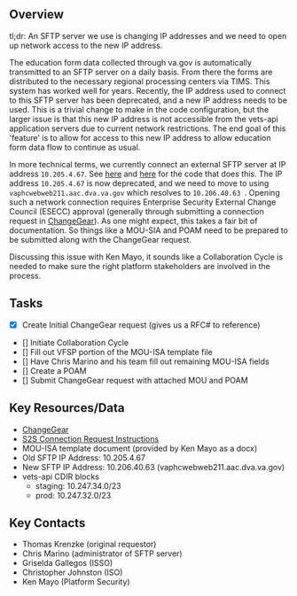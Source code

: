 ## Overview

tl;dr: An SFTP server we use is changing IP addresses and we need to open up network access to the new IP address.

The education form data collected through va.gov is automatically transmitted to an SFTP server on a daily basis. From there the forms are distributed to the necessary regional processing centers via TIMS. This system has worked well for years. Recently, the IP address used to connect to this SFTP server has been deprecated, and a new IP address needs to be used. This is a trivial change to make in the code configuration, but the larger issue is that this new IP address is not accessible from the vets-api application servers due to current network restrictions. The end goal of this 'feature' is to allow for access to this new IP address to allow education form data flow to continue as usual.

In more technical terms, we currently connect an external SFTP server at IP address `10.205.4.67`. See [here](https://github.com/department-of-veterans-affairs/vets-api/blob/master/app/sidekiq/education_form/create_daily_spool_files.rb#L54-L55) and [here](https://github.com/department-of-veterans-affairs/vets-api/blob/master/lib/sftp_writer/remote.rb#L13-L18) for the code that does this. The IP address `10.205.4.67` is now deprecated, and we need to move to using `vaphcwebweb211.aac.dva.va.gov` which resolves to `10.206.40.63 `. Opening such a network connection requires Enterprise Security External Change Council (ESECC) approval (generally through submitting a connection request in [ChangeGear](https://esecc.va.gov/CGWeb/Main.aspx)). As one might expect, this takes a fair bit of documentation. So things like a MOU-SIA and POAM need to be prepared to be submitted along with the ChangeGear request.

Discussing this issue with Ken Mayo, it sounds like a Collaboration Cycle is needed to make sure the right platform stakeholders are involved in the process.

## Tasks

- [X] Create Initial ChangeGear request (gives us a RFC# to reference)
- [] Initiate Collaboration Cycle
- [] Fill out VFSP portion of the MOU-ISA template file
- [] Have Chris Marino and his team fill out remaining MOU-ISA fields
- [] Create a POAM
- [] Submit ChangeGear request with attached MOU and POAM

## Key Resources/Data

- [ChangeGear](https://esecc.va.gov/CGWeb/Main.aspx)
- [S2S Connection Request Instructions](https://yourit.va.gov/va?id=kb_article_view_yourit&sys_kb_id=0b98cf1e97749ad01978b256f053afc7)
- MOU-ISA template document (provided by Ken Mayo as a docx)
- Old SFTP IP Address: 10.205.4.67 
- New SFTP IP Address: 10.206.40.63 (vaphcwebweb211.aac.dva.va.gov)
- vets-api CDIR blocks
  - staging: 10.247.34.0/23
  - prod: 10.247.32.0/23

## Key Contacts

- Thomas Krenzke (original requestor)
- Chris Marino (administrator of SFTP server)
- Griselda Gallegos (ISSO)
- Christopher Johnston (ISO)
- Ken Mayo (Platform Security)

